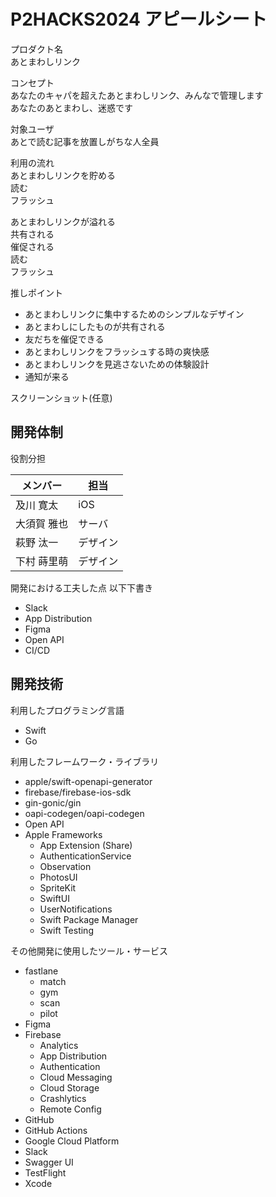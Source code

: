 # P2HACKS2024 アピールシート 

プロダクト名  
あとまわしリンク

コンセプト  
あなたのキャパを超えたあとまわしリンク、みんなで管理します  
あなたのあとまわし、迷惑です

対象ユーザ  
あとで読む記事を放置しがちな人全員

利用の流れ  
あとまわしリンクを貯める  
読む  
フラッシュ  

あとまわしリンクが溢れる  
共有される  
催促される  
読む  
フラッシュ  

推しポイント  
- あとまわしリンクに集中するためのシンプルなデザイン
- あとまわしにしたものが共有される
- 友だちを催促できる
- あとまわしリンクをフラッシュする時の爽快感
- あとまわしリンクを見逃さないための体験設計
- 通知が来る

スクリーンショット(任意)  

## 開発体制

役割分担

| メンバー | 担当 |
| --- | --- |
| 及川 寛太 | iOS |
| 大須賀 雅也 | サーバ |
| 萩野 汰一 | デザイン |
| 下村 蒔里萌 | デザイン |

開発における工夫した点
以下下書き
- Slack
- App Distribution
- Figma
- Open API
- CI/CD

## 開発技術

利用したプログラミング言語

- Swift
- Go

利用したフレームワーク・ライブラリ

- apple/swift-openapi-generator
- firebase/firebase-ios-sdk
- gin-gonic/gin
- oapi-codegen/oapi-codegen
- Open API
- Apple Frameworks
    - App Extension (Share)
    - AuthenticationService
    - Observation
    - PhotosUI
    - SpriteKit
    - SwiftUI
    - UserNotifications
    - Swift Package Manager
    - Swift Testing

その他開発に使用したツール・サービス

- fastlane
    - match
    - gym
    - scan
    - pilot
- Figma
- Firebase
    - Analytics
    - App Distribution
    - Authentication
    - Cloud Messaging
    - Cloud Storage
    - Crashlytics
    - Remote Config
- GitHub
- GitHub Actions
- Google Cloud Platform
- Slack
- Swagger UI
- TestFlight
- Xcode
